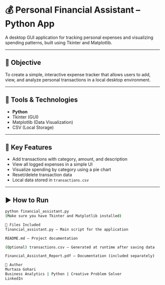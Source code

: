 # 💰 Personal Financial Assistant – Python App

A desktop GUI application for tracking personal expenses and visualizing spending patterns, built using Tkinter and Matplotlib.

---

## 📌 Objective
To create a simple, interactive expense tracker that allows users to add, view, and analyze personal transactions in a local desktop environment.

---

## 🧰 Tools & Technologies
- **Python**
- Tkinter (GUI)
- Matplotlib (Data Visualization)
- CSV (Local Storage)

---

## 🧠 Key Features
- Add transactions with category, amount, and description
- View all logged expenses in a simple UI
- Visualize spending by category using a pie chart
- Reset/delete transaction data
- Local data stored in `transactions.csv`

---

## ▶️ How to Run
```bash
python financial_assistant.py
(Make sure you have Tkinter and Matplotlib installed)

📁 Files Included
financial_assistant.py – Main script for the application

README.md – Project documentation

(Optional) transactions.csv – Generated at runtime after saving data

Financial_Assistant_Report.pdf – Documentation (included separately)

👤 Author
Murtaza Gohari
Business Analytics | Python | Creative Problem Solver
LinkedIn
